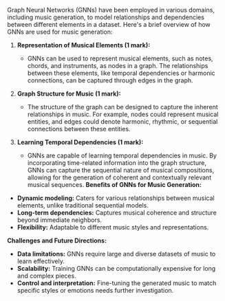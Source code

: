 Graph Neural Networks (GNNs) have been employed in various domains, including music generation, to model relationships and dependencies between different elements in a dataset. Here's a brief overview of how GNNs are used for music generation:

1. **Representation of Musical Elements (1 mark):**
   - GNNs can be used to represent musical elements, such as notes, chords, and instruments, as nodes in a graph. The relationships between these elements, like temporal dependencies or harmonic connections, can be captured through edges in the graph.

2. **Graph Structure for Music (1 mark):**
   - The structure of the graph can be designed to capture the inherent relationships in music. For example, nodes could represent musical entities, and edges could denote harmonic, rhythmic, or sequential connections between these entities.

3. **Learning Temporal Dependencies (1 mark):**
   - GNNs are capable of learning temporal dependencies in music. By incorporating time-related information into the graph structure, GNNs can capture the sequential nature of musical compositions, allowing for the generation of coherent and contextually relevant musical sequences.
**Benefits of GNNs for Music Generation:**

- **Dynamic modeling:** Caters for various relationships between musical elements, unlike traditional sequential models.
- **Long-term dependencies:** Captures musical coherence and structure beyond immediate neighbors.
- **Flexibility:** Adaptable to different music styles and representations.

**Challenges and Future Directions:**

- **Data limitations:** GNNs require large and diverse datasets of music to learn effectively.
- **Scalability:** Training GNNs can be computationally expensive for long and complex pieces.
- **Control and interpretation:** Fine-tuning the generated music to match specific styles or emotions needs further investigation.

